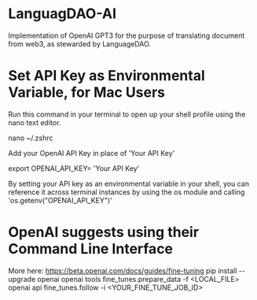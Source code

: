 # LanguagDAO-AI
Implementation of OpenAI GPT3 for the purpose of translating document from web3, as stewarded by LanguageDAO.


# Set API Key as Environmental Variable, for Mac Users 
Run this command in your terminal to open up your shell profile using the nano text editor.

nano ~/.zshrc

Add your OpenAI API Key in place of 'Your API Key'

export OPENAI_API_KEY= 'Your API Key'

By setting your API key as an environmental variable in your shell, 
you can reference it across terminal instances by using the os module
and calling 'os.getenv("OPENAI_API_KEY")'


# OpenAI suggests using their Command Line Interface
More here: https://beta.openai.com/docs/guides/fine-tuning
pip install --upgrade openai
openai tools fine_tunes.prepare_data -f <LOCAL_FILE>
openai api fine_tunes.follow -i <YOUR_FINE_TUNE_JOB_ID>

